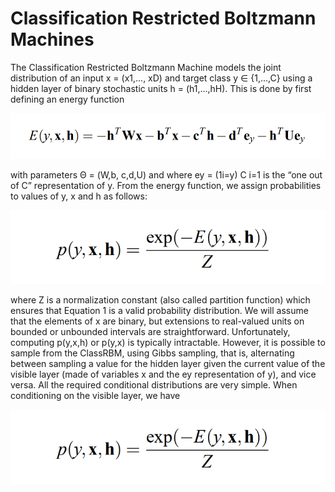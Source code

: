 # Classification Restricted Boltzmann Machines

The Classification Restricted Boltzmann Machine  models the joint distribution of an input x = (x1,..., xD) and target class y ∈ {1,...,C} using a hidden layer of binary stochastic units h = (h1,...,hH). This is done by first defining an energy function

<p align = 'center' height ='500px' weidth ='200'>
<img src ='https://github.com/Abhishekkakati101/Movie-Recommendation-System/blob/main/Assets/bltz1.PNG'>
</p>

with parameters Θ = (W,b, c,d,U) and where ey = (1i=y)
C
i=1
is the “one out of C” representation
of y. From the energy function, we assign probabilities to values of y, x and h as follows:

<p align = 'center'>
<img src ='https://github.com/Abhishekkakati101/Movie-Recommendation-System/blob/main/Assets/bltz2.PNG'>
</p>

where Z is a normalization constant (also called partition function) which ensures that Equation 1 is
a valid probability distribution. We will assume that the elements of x are binary, but extensions to
real-valued units on bounded or unbounded intervals are straightforward.
Unfortunately, computing p(y,x,h) or p(y,x) is typically intractable. However, it is possible to
sample from the ClassRBM, using Gibbs sampling, that is, alternating between sampling a value
for the hidden layer given the current value of the visible layer  (made of variables x and the ey
representation of y), and vice versa. All the required conditional distributions are very simple.
When conditioning on the visible layer, we have

<p align = 'center'>
<img src ='https://github.com/Abhishekkakati101/Movie-Recommendation-System/blob/main/Assets/bltz2.PNG'>
</p>
